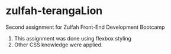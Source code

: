# zulfah-terangaLion
Second assignment for Zulfah Front-End Development Bootcamp
1. This assignment was done using flexbox styling
2. Other CSS knowledge were applied.
